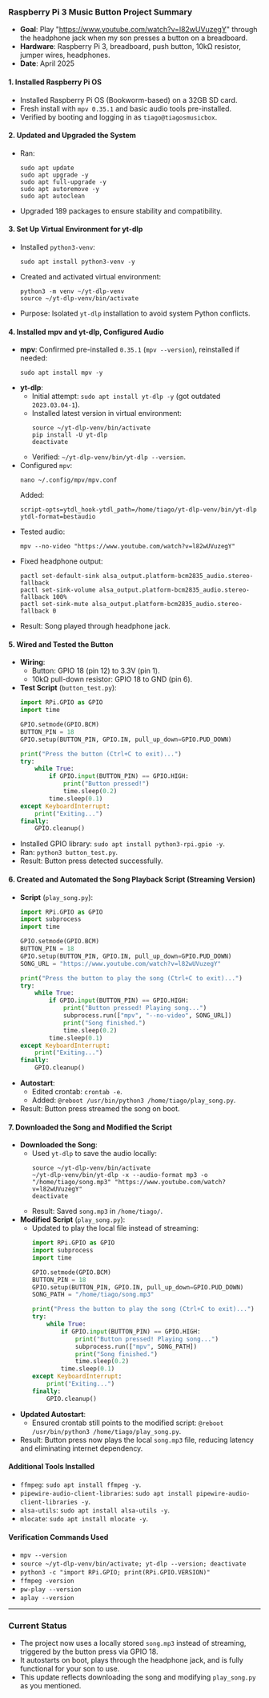 ### Raspberry Pi 3 Music Button Project Summary
- **Goal**: Play "https://www.youtube.com/watch?v=l82wUVuzegY" through the headphone jack when my son presses a button on a breadboard.
- **Hardware**: Raspberry Pi 3, breadboard, push button, 10kΩ resistor, jumper wires, headphones.
- **Date**: April 2025

#### 1. Installed Raspberry Pi OS
- Installed Raspberry Pi OS (Bookworm-based) on a 32GB SD card.
- Fresh install with `mpv 0.35.1` and basic audio tools pre-installed.
- Verified by booting and logging in as `tiago@tiagosmusicbox`.

#### 2. Updated and Upgraded the System
- Ran:
  ```
  sudo apt update
  sudo apt upgrade -y
  sudo apt full-upgrade -y
  sudo apt autoremove -y
  sudo apt autoclean
  ```
- Upgraded 189 packages to ensure stability and compatibility.

#### 3. Set Up Virtual Environment for yt-dlp
- Installed `python3-venv`:
  ```
  sudo apt install python3-venv -y
  ```
- Created and activated virtual environment:
  ```
  python3 -m venv ~/yt-dlp-venv
  source ~/yt-dlp-venv/bin/activate
  ```
- Purpose: Isolated `yt-dlp` installation to avoid system Python conflicts.

#### 4. Installed mpv and yt-dlp, Configured Audio
- **mpv**: Confirmed pre-installed `0.35.1` (`mpv --version`), reinstalled if needed:
  ```
  sudo apt install mpv -y
  ```
- **yt-dlp**:
  - Initial attempt: `sudo apt install yt-dlp -y` (got outdated `2023.03.04-1`).
  - Installed latest version in virtual environment:
    ```
    source ~/yt-dlp-venv/bin/activate
    pip install -U yt-dlp
    deactivate
    ```
  - Verified: `~/yt-dlp-venv/bin/yt-dlp --version`.
- Configured `mpv`:
  ```
  nano ~/.config/mpv/mpv.conf
  ```
  Added:
  ```
  script-opts=ytdl_hook-ytdl_path=/home/tiago/yt-dlp-venv/bin/yt-dlp
  ytdl-format=bestaudio
  ```
- Tested audio:
  ```
  mpv --no-video "https://www.youtube.com/watch?v=l82wUVuzegY"
  ```
- Fixed headphone output:
  ```
  pactl set-default-sink alsa_output.platform-bcm2835_audio.stereo-fallback
  pactl set-sink-volume alsa_output.platform-bcm2835_audio.stereo-fallback 100%
  pactl set-sink-mute alsa_output.platform-bcm2835_audio.stereo-fallback 0
  ```
- Result: Song played through headphone jack.

#### 5. Wired and Tested the Button
- **Wiring**:
  - Button: GPIO 18 (pin 12) to 3.3V (pin 1).
  - 10kΩ pull-down resistor: GPIO 18 to GND (pin 6).
- **Test Script** (`button_test.py`):
  ```python
  import RPi.GPIO as GPIO
  import time

  GPIO.setmode(GPIO.BCM)
  BUTTON_PIN = 18
  GPIO.setup(BUTTON_PIN, GPIO.IN, pull_up_down=GPIO.PUD_DOWN)

  print("Press the button (Ctrl+C to exit)...")
  try:
      while True:
          if GPIO.input(BUTTON_PIN) == GPIO.HIGH:
              print("Button pressed!")
              time.sleep(0.2)
          time.sleep(0.1)
  except KeyboardInterrupt:
      print("Exiting...")
  finally:
      GPIO.cleanup()
  ```
- Installed GPIO library: `sudo apt install python3-rpi.gpio -y`.
- Ran: `python3 button_test.py`.
- Result: Button press detected successfully.

#### 6. Created and Automated the Song Playback Script (Streaming Version)
- **Script** (`play_song.py`):
  ```python
  import RPi.GPIO as GPIO
  import subprocess
  import time

  GPIO.setmode(GPIO.BCM)
  BUTTON_PIN = 18
  GPIO.setup(BUTTON_PIN, GPIO.IN, pull_up_down=GPIO.PUD_DOWN)
  SONG_URL = "https://www.youtube.com/watch?v=l82wUVuzegY"

  print("Press the button to play the song (Ctrl+C to exit)...")
  try:
      while True:
          if GPIO.input(BUTTON_PIN) == GPIO.HIGH:
              print("Button pressed! Playing song...")
              subprocess.run(["mpv", "--no-video", SONG_URL])
              print("Song finished.")
              time.sleep(0.2)
          time.sleep(0.1)
  except KeyboardInterrupt:
      print("Exiting...")
  finally:
      GPIO.cleanup()
  ```
- **Autostart**:
  - Edited crontab: `crontab -e`.
  - Added: `@reboot /usr/bin/python3 /home/tiago/play_song.py`.
- Result: Button press streamed the song on boot.

#### 7. Downloaded the Song and Modified the Script
- **Downloaded the Song**:
  - Used `yt-dlp` to save the audio locally:
    ```
    source ~/yt-dlp-venv/bin/activate
    ~/yt-dlp-venv/bin/yt-dlp -x --audio-format mp3 -o "/home/tiago/song.mp3" "https://www.youtube.com/watch?v=l82wUVuzegY"
    deactivate
    ```
  - Result: Saved `song.mp3` in `/home/tiago/`.
- **Modified Script** (`play_song.py`):
  - Updated to play the local file instead of streaming:
    ```python
    import RPi.GPIO as GPIO
    import subprocess
    import time

    GPIO.setmode(GPIO.BCM)
    BUTTON_PIN = 18
    GPIO.setup(BUTTON_PIN, GPIO.IN, pull_up_down=GPIO.PUD_DOWN)
    SONG_PATH = "/home/tiago/song.mp3"

    print("Press the button to play the song (Ctrl+C to exit)...")
    try:
        while True:
            if GPIO.input(BUTTON_PIN) == GPIO.HIGH:
                print("Button pressed! Playing song...")
                subprocess.run(["mpv", SONG_PATH])
                print("Song finished.")
                time.sleep(0.2)
            time.sleep(0.1)
    except KeyboardInterrupt:
        print("Exiting...")
    finally:
        GPIO.cleanup()
    ```
- **Updated Autostart**:
  - Ensured crontab still points to the modified script: `@reboot /usr/bin/python3 /home/tiago/play_song.py`.
- Result: Button press now plays the local `song.mp3` file, reducing latency and eliminating internet dependency.

#### Additional Tools Installed
- `ffmpeg`: `sudo apt install ffmpeg -y`.
- `pipewire-audio-client-libraries`: `sudo apt install pipewire-audio-client-libraries -y`.
- `alsa-utils`: `sudo apt install alsa-utils -y`.
- `mlocate`: `sudo apt install mlocate -y`.

#### Verification Commands Used
- `mpv --version`
- `source ~/yt-dlp-venv/bin/activate; yt-dlp --version; deactivate`
- `python3 -c "import RPi.GPIO; print(RPi.GPIO.VERSION)"`
- `ffmpeg -version`
- `pw-play --version`
- `aplay --version`

---

### Current Status
- The project now uses a locally stored `song.mp3` instead of streaming, triggered by the button press via GPIO 18.
- It autostarts on boot, plays through the headphone jack, and is fully functional for your son to use.
- This update reflects downloading the song and modifying `play_song.py` as you mentioned.
